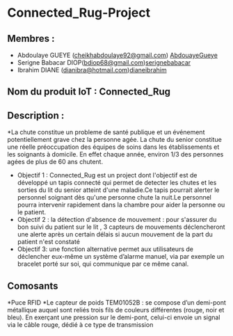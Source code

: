 # Connected_Rug-Project
## Membres :
* Abdoulaye GUEYE (cheikhabdoulaye92@gmail.com) [AbdouayeGueye](https://github.com/AbdoulayeGueye "AbdoulayeGueye")
* Serigne Babacar DIOP(bdiop68@gmail.com)[serignebabacar](https://github.com/serignebabacar/)
* Ibrahim DIANE (dianibra@hotmail.com)[dianeibrahim](https://github.com/dianeibrahim)
## Nom du produit IoT : Connected_Rug
## Description :
*La chute constitue un probleme de santé publique et un événement potentiellement
 grave chez la personne agée. La chute du senior constitue une réelle 
 préoccupation des équipes de soins dans les établissements et les soignants à 
 domicile. En effet chaque année, environ 1/3 des personnes agées de plus de 60
 ans chutent.  
* Objectif 1 :
Connected_Rug est un project dont l'objectif est de développé un tapis connecté 
qui permet de detecter les chutes et les sorties du lit du senior atteint d'une 
maladie.Ce tapis pourrait alerter le personnel soignant dès qu'une personne chute
la nuit.Le personnel pourra intervenir rapidement dans la chambre pour aider
la personne ou le patient.
* Objectif 2 :
la détection d'absence de mouvement : pour s'assurer du bon suivi du patient sur 
le lit , 3 capteurs de mouvements déclencheront une alerte après un certain délais si aucun 
mouvement de la part du patient n'est constaté 
* Objectif 3:
une fonction alternative permet aux utilisateurs de déclencher eux-même un système d’alarme
manuel, via par exemple un bracelet porté sur soi, qui communique par ce même canal.




## Comosants

*Puce RFID
*Le capteur de poids TEM01052B : se compose d’un demi-pont métallique auquel sont reliés trois fils de couleurs différentes (rouge, noir et bleu).
En exerçant une pression sur le demi-pont, celui-ci envoie un signal via le câble rouge, dédié à ce type de transmission



